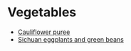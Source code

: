 # Vegetables

- [Cauliflower puree](../recipes/cauliflower-puree.md)
- [Sichuan eggplants and green beans](../recipes/sichuan-eggplants-and-green-beans.md)

